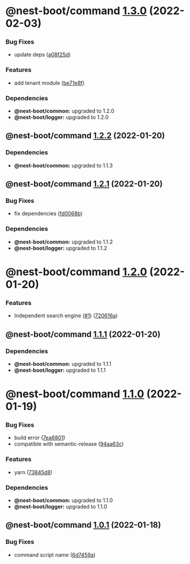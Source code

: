# @nest-boot/command [1.3.0](https://github.com/d4rkcr0w/nest-boot/compare/@nest-boot/command@1.2.2...@nest-boot/command@1.3.0) (2022-02-03)


### Bug Fixes

* update deps ([a08f25d](https://github.com/d4rkcr0w/nest-boot/commit/a08f25d6625243d84db1903bac51e4894167c69d))


### Features

* add tenant module ([be71e8f](https://github.com/d4rkcr0w/nest-boot/commit/be71e8faf71cdd5782e3cf9809dacf8666d708bc))





### Dependencies

* **@nest-boot/common:** upgraded to 1.2.0
* **@nest-boot/logger:** upgraded to 1.2.0

## @nest-boot/command [1.2.2](https://github.com/d4rkcr0w/nest-boot/compare/@nest-boot/command@1.2.1...@nest-boot/command@1.2.2) (2022-01-20)





### Dependencies

* **@nest-boot/common:** upgraded to 1.1.3

## @nest-boot/command [1.2.1](https://github.com/d4rkcr0w/nest-boot/compare/@nest-boot/command@1.2.0...@nest-boot/command@1.2.1) (2022-01-20)


### Bug Fixes

* fix dependencies ([fd0068b](https://github.com/d4rkcr0w/nest-boot/commit/fd0068b0842bb0001038dca8b6375d464dd89ed6))





### Dependencies

* **@nest-boot/common:** upgraded to 1.1.2
* **@nest-boot/logger:** upgraded to 1.1.2

# @nest-boot/command [1.2.0](https://github.com/d4rkcr0w/nest-boot/compare/@nest-boot/command@1.1.1...@nest-boot/command@1.2.0) (2022-01-20)


### Features

* Independent search engine ([#1](https://github.com/d4rkcr0w/nest-boot/issues/1)) ([720616a](https://github.com/d4rkcr0w/nest-boot/commit/720616aa01bf769b57e77ec444a2e00f4b785a52))

## @nest-boot/command [1.1.1](https://github.com/d4rkcr0w/nest-boot/compare/@nest-boot/command@1.1.0...@nest-boot/command@1.1.1) (2022-01-20)





### Dependencies

* **@nest-boot/common:** upgraded to 1.1.1
* **@nest-boot/logger:** upgraded to 1.1.1

# @nest-boot/command [1.1.0](https://github.com/d4rkcr0w/nest-boot/compare/@nest-boot/command@1.0.1...@nest-boot/command@1.1.0) (2022-01-19)


### Bug Fixes

* build error ([7ea6801](https://github.com/d4rkcr0w/nest-boot/commit/7ea6801200bf4869d17461769335d8887388657c))
* compatible with semantic-release ([94aa63c](https://github.com/d4rkcr0w/nest-boot/commit/94aa63cd1f8f7c850a71180ac6cdc300234a78d1))


### Features

* yarn ([73845d8](https://github.com/d4rkcr0w/nest-boot/commit/73845d8f3b2038c1814faa86b6170bc9a05502aa))





### Dependencies

* **@nest-boot/common:** upgraded to 1.1.0
* **@nest-boot/logger:** upgraded to 1.1.0

## @nest-boot/command [1.0.1](https://github.com/d4rkcr0w/nest-boot/compare/@nest-boot/command@1.0.0...@nest-boot/command@1.0.1) (2022-01-18)


### Bug Fixes

* command script name ([6d7459a](https://github.com/d4rkcr0w/nest-boot/commit/6d7459a10b1fd5c155ff2e43d4c27e4c9fdfe2b1))

